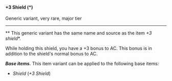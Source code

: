 #### +3 Shield (*)

Generic variant, very rare, major tier

---

** This generic variant has the same name and source as the item *+3 shield**.

While holding this shield, you have a +3 bonus to AC. This bonus is in addition to the shield's normal bonus to AC.

***Base items.*** This item variant can be applied to the following base items:

- *Shield* (*+3 Shield*)
